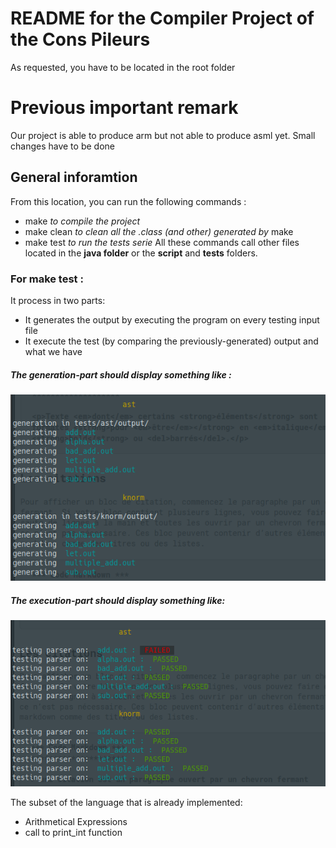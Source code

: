 # README for the Compiler Project of the Cons Pileurs
As requested, you have to be located in the root folder



# Previous important remark
Our project is able to produce arm but not able to produce asml yet.
Small changes have to be done



## General inforamtion
From this location, you can run the following commands :
- make *to compile the project*
- make clean *to clean all the .class (and other) generated by* make
- make test *to run the tests serie*
All these commands call other files located in the __java folder__ or the __script__ and __tests__ folders.

### For make test :
It process in two parts:
- It generates the output by executing the program on every testing input file
- It execute the test (by comparing the previously-generated) output and what we have

##### The generation-part should display something like :
![generate](images/generate.png)

##### The execution-part should display something like:
![testing](images/testing.png)

The subset of the language that is already implemented:
- Arithmetical Expressions
- call to print_int function
